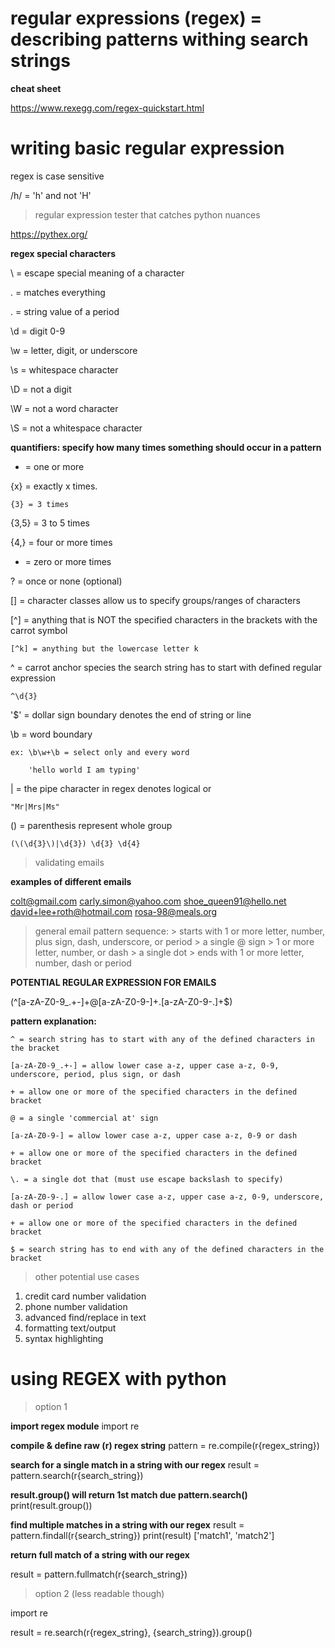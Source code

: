 # regular expressions (regex) = describing patterns withing search strings

__cheat sheet__

https://www.rexegg.com/regex-quickstart.html

# writing basic regular expression

regex is case sensitive

/h/ = 'h' and not 'H'

> regular expression tester that catches python nuances

https://pythex.org/

__regex special characters__

\ = escape special meaning of a character

. = matches everything

\. = string value of a period

\d = digit 0-9

\w = letter, digit, or underscore

\s = whitespace character

\D = not a digit

\W = not a word character

\S = not a whitespace character

__quantifiers: specify how many times something should occur in a pattern__

+ = one or more

{x} = exactly x times.

    {3} = 3 times

{3,5} = 3 to 5 times

{4,} = four or more times

* = zero or more times

? = once or none (optional)

[] = character classes allow us to specify groups/ranges of characters

[^] = anything that is NOT the specified characters in the brackets with the carrot symbol

    [^k] = anything but the lowercase letter k

^ = carrot anchor species the search string has to start with defined regular expression

    ^\d{3}

'$' = dollar sign boundary denotes the end of string or line

\b = word boundary

    ex: \b\w+\b = select only and every word

        'hello world I am typing'

| = the pipe character in regex denotes logical or 

    "Mr|Mrs|Ms"

() = parenthesis represent whole group

    (\(\d{3}\)|\d{3}) \d{3} \d{4}

> validating emails

__examples of different emails__

colt@gmail.com
carly.simon@yahoo.com
shoe_queen91@hello.net
david+lee+roth@hotmail.com
rosa-98@meals.org

> general email pattern sequence:
    > starts with 1 or more letter, number, plus sign, dash, underscore, or period
    > a single @ sign
    > 1 or more letter, number, or dash
    > a single dot
    > ends with 1 or more letter, number, dash or period

__POTENTIAL REGULAR EXPRESSION FOR EMAILS__

(^[a-zA-Z0-9_.+-]+@[a-zA-Z0-9-]+\.[a-zA-Z0-9-.]+$)

__pattern explanation:__

    ^ = search string has to start with any of the defined characters in the bracket

    [a-zA-Z0-9_.+-] = allow lower case a-z, upper case a-z, 0-9, underscore, period, plus sign, or dash

    + = allow one or more of the specified characters in the defined bracket

    @ = a single 'commercial at' sign

    [a-zA-Z0-9-] = allow lower case a-z, upper case a-z, 0-9 or dash

    + = allow one or more of the specified characters in the defined bracket

    \. = a single dot that (must use escape backslash to specify)

    [a-zA-Z0-9-.] = allow lower case a-z, upper case a-z, 0-9, underscore, dash or period

    + = allow one or more of the specified characters in the defined bracket

    $ = search string has to end with any of the defined characters in the bracket

> other potential use cases

1. credit card number validation
2. phone number validation
3. advanced find/replace in text
4. formatting text/output
5. syntax highlighting

# using REGEX with python

> option 1

__import regex module__
import re

__compile & define raw (r) regex string__
pattern = re.compile(r{regex_string})

__search for a single match in a string with our regex__
result = pattern.search(r{search_string})

__result.group() will return 1st match due pattern.search()__
print(result.group())

__find multiple matches in a string with our regex__
result = pattern.findall(r{search_string})
print(result) ['match1', 'match2']

__return full match of a string with our regex__

result = pattern.fullmatch(r{search_string})

> option 2 (less readable though)

import re

result = re.search(r{regex_string}, {search_string}).group()